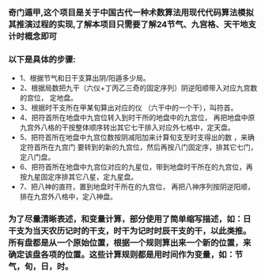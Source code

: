  
### 奇门遁甲,这个项目是关于中国古代一种术数算法用现代代码算法模拟其推演过程的实现,了解本项目只需要了解24节气、九宫格、天干地支计时概念即可
### 以下是具体的步骤:

* 1、根据节气和日干支算出阴/阳遁多少局。
* 2、根据局数把九干（六仪+丁丙乙三奇的固定序列）阴逆阳顺带入对应九宫数的宫位，  定地盘。 
* 3、根据时干支所在甲某旬算出对应的仪 （六干中的一个干），叫符首。
* 4、把符首所在地盘中九宫位转入到时干所的地盘中的九宫位， 再把地盘中原九宫外八格的干按整体顺序转出其它七干排入对应外七格中，定天盘。
* 5、把符首所在地盘中九宫位数按阴减阳加来计算旬支至时支得出的数 ，来确定符首所在九宫门 要转到的新的九宫位，然后再按八门固定序，排其它七门，定八门盘。
* 6、把符首所在地盘中九宫位对应的九星位，带到地盘时干所在的九宫位，再按九星固定序排其它八星，定九星盘。
* 7、把八神的直符，置到地盘时干所在的九宫位， 再把八神序列按阴逆阳顺，排在九宫外八格中，定八神盘。


### 为了尽量清晰表述，和变量计算，部分使用了简单缩写描述，如：日干支为当天农历记时的干支，时干为记时时辰干支的干，以此类推。所有盘都是从一个原始位置，根据一个规则算出来一个新的位置，来确定该盘各项的位置。这些计算规则都是用时间作为变量，如：节气，旬，日，时。
